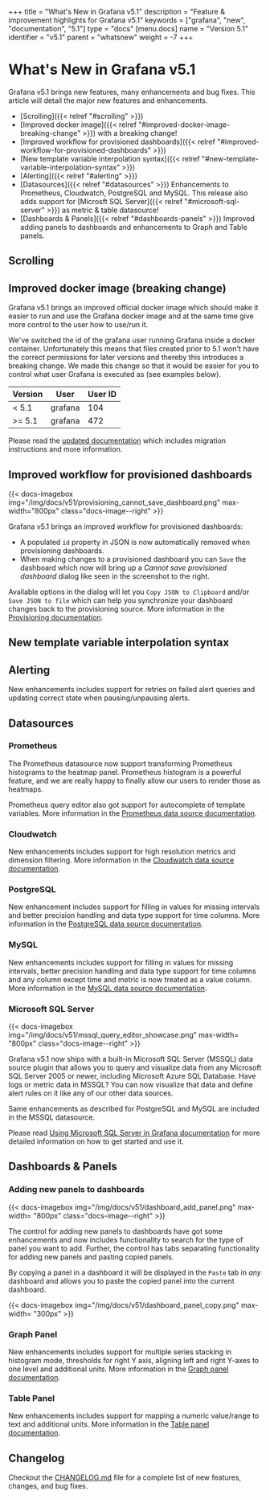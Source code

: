 +++
title = "What's New in Grafana v5.1"
description = "Feature & improvement highlights for Grafana v5.1"
keywords = ["grafana", "new", "documentation", "5.1"]
type = "docs"
[menu.docs]
name = "Version 5.1"
identifier = "v5.1"
parent = "whatsnew"
weight = -7
+++

# What's New in Grafana v5.1

Grafana v5.1 brings new features, many enhancements and bug fixes. This article will detail the major new features and enhancements.

* [Scrolling]({{< relref "#scrolling" >}})
* [Improved docker image]({{< relref "#improved-docker-image-breaking-change" >}}) with a breaking change!
* [Improved workflow for provisioned dashboards]({{< relref "#improved-workflow-for-provisioned-dashboards" >}})
* [New template variable interpolation syntax]({{< relref "#new-template-variable-interpolation-syntax" >}})
* [Alerting]({{< relref "#alerting" >}})
* [Datasources]({{< relref "#datasources" >}}) Enhancements to Prometheus, Cloudwatch, PostgreSQL and MySQL. This release also adds support for [Microsft SQL Server]({{< relref "#microsoft-sql-server" >}}) as metric & table datasource!
* [Dashboards & Panels]({{< relref "#dashboards-panels" >}}) Improved adding panels to dashboards and enhancements to Graph and Table panels.

## Scrolling



## Improved docker image (breaking change)

Grafana v5.1 brings an improved official docker image which should make it easier to run and use the Grafana docker image and at the same time give more control to the user how to use/run it.

We've switched the id of the grafana user running Grafana inside a docker container. Unfortunately this means that files created prior to 5.1 won't have the correct permissions for later versions and thereby this introduces a breaking change.
We made this change so that it would be easier for you to control what user Grafana is executed as (see examples below).

Version | User    | User ID
--------|---------|---------
< 5.1   | grafana | 104
>= 5.1  | grafana | 472

Please read the [updated documentation](/installation/docker/#migration-from-a-previous-version-of-the-docker-container-to-5-1-or-later) which includes migration instructions and more information.

## Improved workflow for provisioned dashboards

{{< docs-imagebox img="/img/docs/v51/provisioning_cannot_save_dashboard.png" max-width="800px" class="docs-image--right" >}}

Grafana v5.1 brings an improved workflow for provisioned dashboards:

* A populated `id` property in JSON is now automatically removed when provisioning dashboards.
* When making changes to a provisioned dashboard you can `Save` the dashboard which now will bring up a *Cannot save provisioned dashboard* dialog like seen in the screenshot to the right.


Available options in the dialog will let you `Copy JSON to Clipboard` and/or `Save JSON to file` which can help you synchronize your dashboard changes back to the provisioning source.
More information in the [Provisioning documentation](/features/datasources/prometheus/).

<div class="clearfix"></div>

## New template variable interpolation syntax


## Alerting

New enhancements includes support for retries on failed alert queries and updating correct state when pausing/unpausing alerts.

## Datasources

### Prometheus

The Prometheus datasource now support transforming Prometheus histograms to the heatmap panel. Prometheus histogram is a powerful feature, and we are really happy to finally allow our users to render those as heatmaps.

Prometheus query editor also got support for autocomplete of template variables. More information in the [Prometheus data source documentation](/features/datasources/prometheus/).

### Cloudwatch

New enhancements includes support for high resolution metrics and dimension filtering. More information in the [Cloudwatch data source documentation](/features/datasources/cloudwatch/).

### PostgreSQL

New enhancement includes support for filling in values for missing intervals and better precision handling and data type support for time columns. More information in the [PostgreSQL data source documentation](/features/datasources/postgres/#time-series-queries).

### MySQL

New enhancements includes support for filling in values for missing intervals, better precision handling and data type support for time columns and any column except time and metric is now treated as a value column. More information in the [MySQL data source documentation](/features/datasources/mysql/#time-series-queries).

### Microsoft SQL Server

{{< docs-imagebox img="/img/docs/v51/mssql_query_editor_showcase.png"  max-width= "800px" class="docs-image--right" >}}

Grafana v5.1 now ships with a built-in Microsoft SQL Server (MSSQL) data source plugin that allows you to query and visualize data from any Microsoft SQL Server 2005 or newer, including Microsoft Azure SQL Database. Have logs or metric data in MSSQL? You can now visualize that data and
define alert rules on it like any of our other data sources.

Same enhancements as described for PostgreSQL and MySQL are included in the MSSQL datasource.

Please read [Using Microsoft SQL Server in Grafana documentation](/features/datasources/mssql/) for more detailed information on how to get started and use it.

<div class="clearfix"></div>

## Dashboards & Panels

### Adding new panels to dashboards

{{< docs-imagebox img="/img/docs/v51/dashboard_add_panel.png"  max-width= "800px" class="docs-image--right" >}}

The control for adding new panels to dashboards have got some enhancements and now includes functionality to search for the type of panel
you want to add. Further, the control has tabs separating functionality for adding new panels and pasting
copied panels.

By copying a panel in a dashboard it will be displayed in the `Paste` tab in *any* dashboard and allows you to paste the
copied panel into the current dashboard.

{{< docs-imagebox img="/img/docs/v51/dashboard_panel_copy.png"  max-width= "300px" >}}

<div class="clearfix"></div>

### Graph Panel

New enhancements includes support for multiple series stacking in histogram mode, thresholds for right Y axis, aligning left and right Y-axes to one level and additional units. More information in the [Graph panel documentation](/features/panels/graph/).

### Table Panel

New enhancements includes support for mapping a numeric value/range to text and additional units. More information in the [Table panel documentation](/features/panels/table_panel/#string).

## Changelog

Checkout the [CHANGELOG.md](https://github.com/grafana/grafana/blob/master/CHANGELOG.md) file for a complete list
of new features, changes, and bug fixes.
